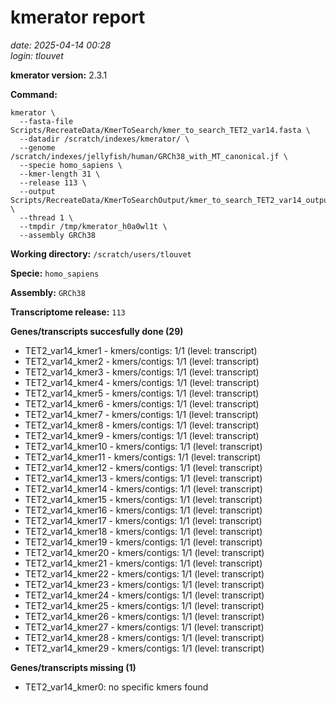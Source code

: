 # kmerator report
*date: 2025-04-14 00:28*  
*login: tlouvet*

**kmerator version:** 2.3.1

**Command:**

```
kmerator \
  --fasta-file Scripts/RecreateData/KmerToSearch/kmer_to_search_TET2_var14.fasta \
  --datadir /scratch/indexes/kmerator/ \
  --genome /scratch/indexes/jellyfish/human/GRCh38_with_MT_canonical.jf \
  --specie homo_sapiens \
  --kmer-length 31 \
  --release 113 \
  --output Scripts/RecreateData/KmerToSearchOutput/kmer_to_search_TET2_var14_output \
  --thread 1 \
  --tmpdir /tmp/kmerator_h0a0wl1t \
  --assembly GRCh38
```

**Working directory:** `/scratch/users/tlouvet`

**Specie:** `homo_sapiens`

**Assembly:** `GRCh38`

**Transcriptome release:** `113`

**Genes/transcripts succesfully done (29)**

- TET2_var14_kmer1 - kmers/contigs: 1/1 (level: transcript)
- TET2_var14_kmer2 - kmers/contigs: 1/1 (level: transcript)
- TET2_var14_kmer3 - kmers/contigs: 1/1 (level: transcript)
- TET2_var14_kmer4 - kmers/contigs: 1/1 (level: transcript)
- TET2_var14_kmer5 - kmers/contigs: 1/1 (level: transcript)
- TET2_var14_kmer6 - kmers/contigs: 1/1 (level: transcript)
- TET2_var14_kmer7 - kmers/contigs: 1/1 (level: transcript)
- TET2_var14_kmer8 - kmers/contigs: 1/1 (level: transcript)
- TET2_var14_kmer9 - kmers/contigs: 1/1 (level: transcript)
- TET2_var14_kmer10 - kmers/contigs: 1/1 (level: transcript)
- TET2_var14_kmer11 - kmers/contigs: 1/1 (level: transcript)
- TET2_var14_kmer12 - kmers/contigs: 1/1 (level: transcript)
- TET2_var14_kmer13 - kmers/contigs: 1/1 (level: transcript)
- TET2_var14_kmer14 - kmers/contigs: 1/1 (level: transcript)
- TET2_var14_kmer15 - kmers/contigs: 1/1 (level: transcript)
- TET2_var14_kmer16 - kmers/contigs: 1/1 (level: transcript)
- TET2_var14_kmer17 - kmers/contigs: 1/1 (level: transcript)
- TET2_var14_kmer18 - kmers/contigs: 1/1 (level: transcript)
- TET2_var14_kmer19 - kmers/contigs: 1/1 (level: transcript)
- TET2_var14_kmer20 - kmers/contigs: 1/1 (level: transcript)
- TET2_var14_kmer21 - kmers/contigs: 1/1 (level: transcript)
- TET2_var14_kmer22 - kmers/contigs: 1/1 (level: transcript)
- TET2_var14_kmer23 - kmers/contigs: 1/1 (level: transcript)
- TET2_var14_kmer24 - kmers/contigs: 1/1 (level: transcript)
- TET2_var14_kmer25 - kmers/contigs: 1/1 (level: transcript)
- TET2_var14_kmer26 - kmers/contigs: 1/1 (level: transcript)
- TET2_var14_kmer27 - kmers/contigs: 1/1 (level: transcript)
- TET2_var14_kmer28 - kmers/contigs: 1/1 (level: transcript)
- TET2_var14_kmer29 - kmers/contigs: 1/1 (level: transcript)


**Genes/transcripts missing (1)**

- TET2_var14_kmer0: no specific kmers found
